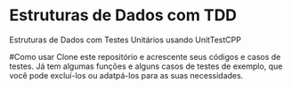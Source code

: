 # Estruturas de Dados com TDD
Estruturas de Dados com Testes Unitários usando UnitTestCPP

#Como usar
Clone este repositório e acrescente seus códigos e casos de testes.
Já tem algumas funções e alguns casos de testes de exemplo, que você pode excluí-los ou adatpá-los para as suas necessidades.

